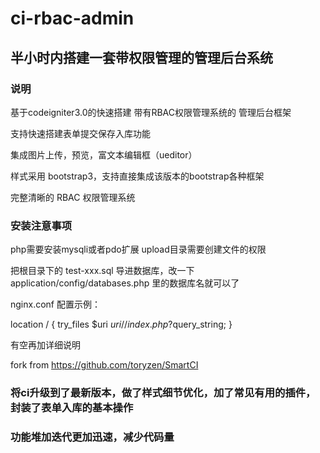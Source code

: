 # ci-rbac-admin

<h2>半小时内搭建一套带权限管理的管理后台系统</h2>

<h3>说明</h3>

基于codeigniter3.0的快速搭建 带有RBAC权限管理系统的 管理后台框架

支持快速搭建表单提交保存入库功能

集成图片上传，预览，富文本编辑框（ueditor）

样式采用 bootstrap3，支持直接集成该版本的bootstrap各种框架

完整清晰的 RBAC 权限管理系统


<h3>安装注意事项</h3>
php需要安装mysqli或者pdo扩展
upload目录需要创建文件的权限


把根目录下的 test-xxx.sql 导进数据库，改一下application/config/databases.php 里的数据库名就可以了

nginx.conf 配置示例：

location / {
    try_files $uri $uri/ /index.php?$query_string;
}


有空再加详细说明

fork from https://github.com/toryzen/SmartCI

<h3>将ci升级到了最新版本，做了样式细节优化，加了常见有用的插件，封装了表单入库的基本操作</h3>
<h3>功能堆加迭代更加迅速，减少代码量</h3>